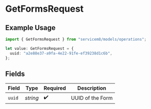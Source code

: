 # GetFormsRequest

## Example Usage

```typescript
import { GetFormsRequest } from "servicem8/models/operations";

let value: GetFormsRequest = {
  uuid: "a2e88e37-a9fa-4e22-91fe-ef39238d1c6b",
};
```

## Fields

| Field              | Type               | Required           | Description        |
| ------------------ | ------------------ | ------------------ | ------------------ |
| `uuid`             | *string*           | :heavy_check_mark: | UUID of the Form   |